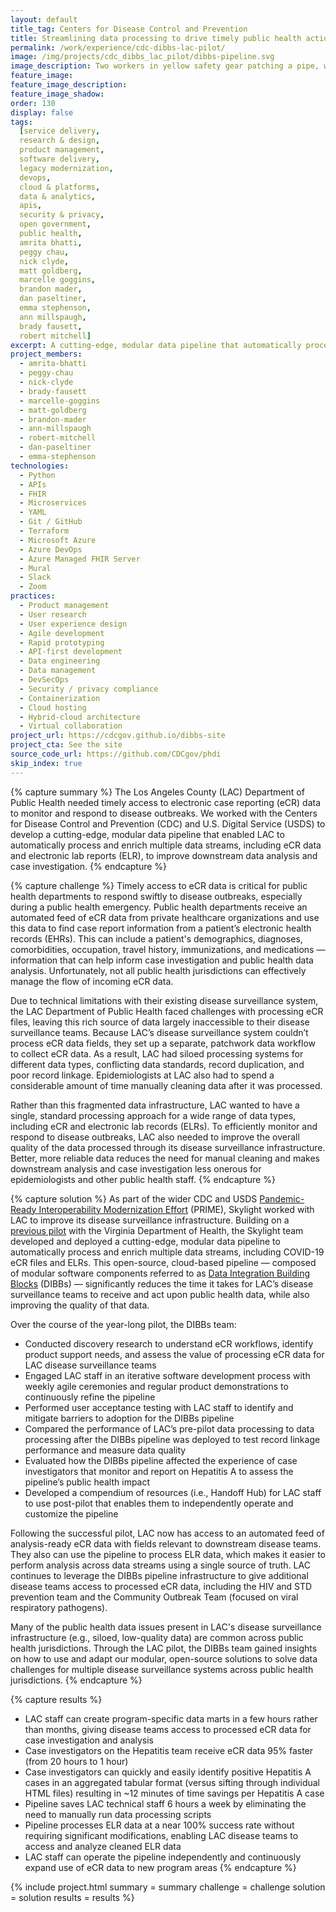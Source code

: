 ```yaml
---
layout: default
title_tag: Centers for Disease Control and Prevention
title: Streamlining data processing to drive timely public health action
permalink: /work/experience/cdc-dibbs-lac-pilot/
image: /img/projects/cdc_dibbs_lac_pilot/dibbs-pipeline.svg
image_description: Two workers in yellow safety gear patching a pipe, which is connected to a computer atop a desk. A person is working at the computer.
feature_image:
feature_image_description:
feature_image_shadow:
order: 130
display: false
tags:
  [service delivery,
  research & design,
  product management,
  software delivery,
  legacy modernization,
  devops,
  cloud & platforms,
  data & analytics,
  apis,
  security & privacy,
  open government,
  public health,
  amrita bhatti,
  peggy chau,
  nick clyde,
  matt goldberg,
  marcelle goggins,
  brandon mader,
  dan paseltiner,
  emma stephenson,
  ann millspaugh,
  brady fausett,
  robert mitchell]
excerpt: A cutting-edge, modular data pipeline that automatically processes and enriches multiple data streams, including electronic case reporting (eCR) data and electronic lab reports (ELR), to improve data quality, disease monitoring, and case investigation.
project_members:
  - amrita-bhatti
  - peggy-chau
  - nick-clyde
  - brady-fausett
  - marcelle-goggins
  - matt-goldberg
  - brandon-mader
  - ann-millspaugh
  - robert-mitchell
  - dan-paseltiner
  - emma-stephenson
technologies:
  - Python
  - APIs
  - FHIR
  - Microservices
  - YAML
  - Git / GitHub
  - Terraform
  - Microsoft Azure
  - Azure DevOps
  - Azure Managed FHIR Server
  - Mural
  - Slack
  - Zoom
practices:
  - Product management
  - User research
  - User experience design
  - Agile development
  - Rapid prototyping
  - API-first development
  - Data engineering
  - Data management
  - DevSecOps
  - Security / privacy compliance
  - Containerization
  - Cloud hosting
  - Hybrid-cloud architecture
  - Virtual collaboration
project_url: https://cdcgov.github.io/dibbs-site
project_cta: See the site
source_code_url: https://github.com/CDCgov/phdi
skip_index: true
---
```

<script>location="https://skylight.digital/work/experience/"</script>

{% capture summary %}
The Los Angeles County (LAC) Department of Public Health needed timely access to electronic case reporting (eCR) data to monitor and respond to disease outbreaks. We worked with the Centers for Disease Control and Prevention (CDC) and U.S. Digital Service (USDS) to develop a cutting-edge, modular data pipeline that enabled LAC to automatically process and enrich multiple data streams, including eCR data and electronic lab reports (ELR), to improve downstream data analysis and case investigation.
{% endcapture %}

{% capture challenge %}
Timely access to eCR data is critical for public health departments to respond swiftly to disease outbreaks, especially during a public health emergency.
Public health departments receive an automated feed of eCR data from private healthcare organizations and use this data to find case report information from a patient’s electronic health records (EHRs).
This can include a patient's demographics, diagnoses, comorbidities, occupation, travel history, immunizations, and medications — information that can help inform case investigation and public health data analysis.
Unfortunately, not all public health jurisdictions can effectively manage the flow of incoming eCR data.

Due to technical limitations with their existing disease surveillance system, the LAC Department of Public Health faced challenges with processing eCR files, leaving this rich source of data largely inaccessible to their disease surveillance teams.
Because LAC’s disease surveillance system couldn’t process eCR data fields, they set up a separate, patchwork data workflow to collect eCR data. As a result, LAC had siloed processing systems for different data types, conflicting data standards, record duplication, and poor record linkage.
Epidemiologists at LAC also had to spend a considerable amount of time manually cleaning data after it was processed.

Rather than this fragmented data infrastructure, LAC wanted to have a single, standard processing approach for a wide range of data types, including eCR and electronic lab records (ELRs).
To efficiently monitor and respond to disease outbreaks, LAC also needed to improve the overall quality of the data processed through its disease surveillance infrastructure.
Better, more reliable data reduces the need for manual cleaning and makes downstream analysis and case investigation less onerous for epidemiologists and other public health staff.
{% endcapture %}

{% capture solution %}
As part of the wider CDC and USDS [Pandemic-Ready Interoperability Modernization Effort](https://www.cdc.gov/surveillance/data-modernization/partnerships/usds_innovation.html) (PRIME),
Skylight worked with LAC to improve its disease surveillance infrastructure. Building on a [previous pilot](/work/experience/cdc-dibbs-vdh-pilot/) with the Virginia Department of Health, the Skylight team developed and deployed a cutting-edge, modular data pipeline to automatically process and enrich multiple data streams, including COVID-19 eCR files and ELRs. This open-source, cloud-based pipeline — composed of modular software components referred to as [Data Integration Building Blocks](/work/experience/cdc-dibbs/) (DIBBs) —  significantly reduces the time it takes for LAC’s disease surveillance teams to receive and act upon public health data, while also improving the quality of that data.

Over the course of the year-long pilot, the DIBBs team:

- Conducted discovery research to understand eCR workflows, identify product support needs, and assess the value of processing eCR data for LAC disease surveillance teams
- Engaged LAC staff in an iterative software development process with weekly agile ceremonies and regular product demonstrations to continuously refine the pipeline
- Performed user acceptance testing with LAC staff to identify and mitigate barriers to adoption for the DIBBs pipeline
- Compared the performance of LAC’s pre-pilot data processing to data processing after the DIBBs pipeline was deployed to test record linkage performance and measure data quality
- Evaluated how the DIBBs pipeline affected the experience of case investigators that monitor and report on Hepatitis A to assess the pipeline’s public health impact
- Developed a compendium of resources (i.e., Handoff Hub) for LAC staff to use post-pilot that enables them to independently operate and customize the pipeline

Following the successful pilot, LAC now has access to an automated feed of analysis-ready eCR data with fields relevant to downstream disease teams. They also can use the pipeline to
process ELR data, which makes it easier to perform analysis across data streams using a single source of truth. LAC continues to leverage the DIBBs pipeline infrastructure to give
additional disease teams access to processed eCR data, including the HIV and STD prevention team and the Community Outbreak Team (focused on viral respiratory pathogens).

Many of the public health data issues present in LAC's disease surveillance infrastructure (e.g., siloed, low-quality data) are common across public health jurisdictions.
Through the LAC pilot, the DIBBs team gained insights on how to use and adapt our modular, open-source solutions to solve data challenges for multiple disease surveillance systems across public health jurisdictions.
{% endcapture %}

{% capture results %}
- LAC staff can create program-specific data marts in a few hours rather than months, giving disease teams access to processed eCR data for case investigation and analysis
- Case investigators on the Hepatitis team receive eCR data 95% faster (from 20 hours to 1 hour)
- Case investigators can quickly and easily identify positive Hepatitis A cases in an aggregated tabular format (versus sifting through individual HTML files) resulting in ~12 minutes of time savings per Hepatitis A case
- Pipeline saves LAC technical staff 6 hours a week by eliminating the need to manually run data processing scripts
- Pipeline processes ELR data at a near 100% success rate without requiring significant modifications, enabling LAC disease teams to access and analyze cleaned ELR data
- LAC staff can operate the pipeline independently and continuously expand use of eCR data to new program areas
{% endcapture %}

{% include project.html
  summary = summary
  challenge = challenge
  solution = solution
  results = results
%}
